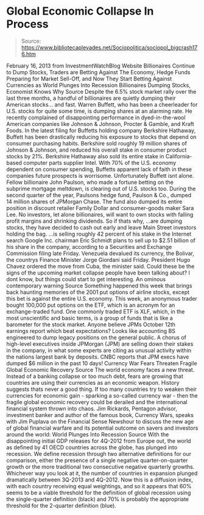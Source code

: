 # Global Economic Collapse In Process

> Source: https://www.bibliotecapleyades.net/Sociopolitica/sociopol_bigcrash176.htm

February 16, 2013
from
InvestmentWatchBlog Website
Billionaires Continue to Dump Stocks,
Traders are Betting Against The Economy,
Hedge Funds Preparing for Market Sell-Off,
and Now They Start Betting Against Currencies
as World Plunges Into Recession
Billionaires Dumping Stocks, Economist
Knows Why
Source
Despite the 6.5%
stock market rally over
the last three months, a handful of billionaires are quietly dumping their
American stocks... and fast.
Warren Buffett, who has been a cheerleader for
U.S. stocks for quite some time, is dumping shares at an alarming rate. He
recently complained of disappointing performance in dyed-in-the-wool
American companies like Johnson & Johnson, Procter & Gamble, and Kraft
Foods.
In the latest
filing for Buffetts holding company Berkshire Hathaway, Buffett has been
drastically reducing his exposure to stocks that depend on consumer
purchasing habits. Berkshire sold roughly 19 million shares of Johnson &
Johnson, and reduced his overall stake in consumer product stocks by 21%.
Berkshire Hathaway also sold its entire stake in California-based computer
parts supplier Intel.
With 70% of the U.S. economy dependent on
consumer spending, Buffetts apparent lack of faith in these companies
future prospects is worrisome.
Unfortunately Buffett isnt alone.
Fellow
billionaire John Paulson,
who made a fortune betting on the subprime mortgage meltdown, is clearing
out of U.S. stocks too. During the second quarter of the year, Paulsons
hedge fund, Paulson & Co., dumped 14 million shares of JPMorgan Chase.
The fund also dumped its entire position in
discount retailer Family Dollar and consumer-goods maker Sara Lee.
No investors, let
alone billionaires, will want to own stocks with falling profit margins and
shrinking dividends.
So if thats why,
...are
dumping stocks, they have decided to cash out early and leave Main Street
investors holding the bag.
...is selling
roughly 42 percent of his stake in the Internet search
Google Inc. chairman Eric Schmidt plans to
sell up to $2.51 billion of his share in the company, according to a
Securities and Exchange Commission
filing late Friday.
Venezuela
devalued its currency, the Bolivar, the
countrys Finance Minister Jorge Giordani said Friday. President
Hugo Chavez ordered the move from Cuba, the minister said.
Could these be the signs of the upcoming market
collapse people have been talking about? I dont know, but things could
start to get interesting.
An ominous contemporary warning
Source
Something
happened this week that brings back haunting memories of the 2001 put
options of airline stocks, except this bet is against the entire U.S.
economy.
This week, an
anonymous trader bought 100,000 put options on
the ETF, which is an acronym
for an exchange-traded fund. One commonly traded ETF is
XLF, which, in the
most unscientific and basic terms, is a group of funds that is like a
barometer for the stock market.
Anyone believe JPMs October 12th earnings
report which beat expectations? Looks like accounting BS engineered to
dump legacy positions on the general public.
A chorus of high-level executives inside
JPMorgan (JPM) are selling down their stakes in the company, in what
some experts are citing as unusual activity within the nations
largest bank by deposits.
CNBC reports that JPM execs have dumped $6
million in the past 10 days!
Currency War Fears Threaten Fragile
Global Economic Recovery
Source
The world
economy faces a new threat. Instead of a banking collapse or too much
debt, fears are growing that countries are using their currencies as an
economic weapon.
History
suggests thats never a good thing.
If too many
countries try to weaken their currencies for economic gain - sparking a
so-called currency war - then the fragile global economic recovery
could be derailed and the international financial system thrown into
chaos.
Jim
Rickards, Pentagon advisor, investment banker and author of the famous
book, Currency Wars, speaks with Jim Puplava on the Financial Sense Newshour to discuss the new age of global financial warfare and its
potential outcome on savers and investors around the world:
World Plunges Into Recession
Source
With
the disappointing initial GDP releases for 4Q-2012 from Europe out, the
world as defined by 41
OECD countries across the globe, has plunged
into recession.
We define recession through two
alternative definitions for our comparison, either the presence of a
single negative quarter-on-quarter growth or the more traditional two
consecutive negative quarterly growths.
Whichever way you look at it, the number of
countries in expansion plunged dramatically between 3Q-2013 and 4Q-2012.
Now this is a diffusion index, with each
country receiving equal weightings, and so it appears that 60% seems to
be a viable threshold for the definition of global recession using the
single-quarter definition (black) and 70% is probably the appropriate
threshold for the 2-quarter definition (blue).
